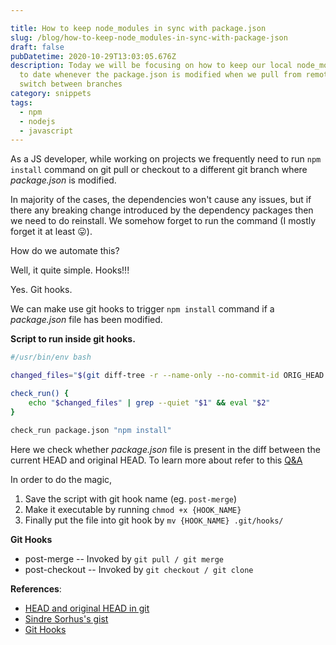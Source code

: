 ```yaml
---

title: How to keep node_modules in sync with package.json
slug: /blog/how-to-keep-node_modules-in-sync-with-package-json
draft: false
pubDatetime: 2020-10-29T13:03:05.676Z
description: Today we will be focusing on how to keep our local node_modules up
  to date whenever the package.json is modified when we pull from remote or
  switch between branches
category: snippets
tags:
  - npm
  - nodejs
  - javascript
---
```

As a JS developer, while working on projects we frequently need to run `npm install` command on git pull or checkout to a different git branch where *package.json* is modified.

In majority of the cases, the dependencies won't cause any issues, but if there any breaking change introduced by the dependency packages then we need to do reinstall. We somehow forget to run the command (I mostly forget it at least 😛).

How do we automate this?

Well, it quite simple. Hooks!!!

Yes. Git hooks.

We can make use git hooks to trigger `npm install` command if a *package.json* file has been modified.

**Script to run inside git hooks.**

```bash
#/usr/bin/env bash

changed_files="$(git diff-tree -r --name-only --no-commit-id ORIG_HEAD HEAD)"

check_run() {
	echo "$changed_files" | grep --quiet "$1" && eval "$2"
}

check_run package.json "npm install"
```

Here we check whether *package.json* file is present in the diff between the current HEAD and original HEAD. To learn more about refer to this [Q&A](https://stackoverflow.com/questions/964876/head-and-orig-head-in-git)

In order to do the magic,

1. Save the script with git hook name (eg. `post-merge`)
2. Make it executable by running `chmod +x {HOOK_NAME}`
3. Finally put the file into git hook by `mv {HOOK_NAME} .git/hooks/`

**Git Hooks**

- post\-merge -- Invoked by `git pull / git merge `
- post\-checkout -- Invoked by `git checkout / git clone`


**References**:

* [HEAD and original HEAD in git](https://stackoverflow.com/questions/964876/head-and-orig-head-in-git)
* [Sindre Sorhus's gist
](https://gist.github.com/sindresorhus/7996717)
* [Git Hooks](https://git-scm.com/book/en/v2/Customizing-Git-Git-Hooks)
